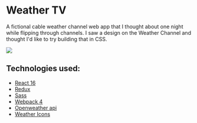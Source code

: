 # Weather TV 
A fictional cable weather channel web app that I thought about one night while flipping through channels. I saw a design on the Weather Channel and thought I'd like to try building that in CSS.

![](./docs/weather-mock.png)

## Technologies used:
* [React 16](https://reactjs.org/docs/getting-started.html)
* [Redux](https://redux.js.org/)
* [Sass](https://sass-lang.com/)
* [Webpack 4](https://webpack.js.org/concepts/)
* [Openweather api](https://openweathermap.org/forecast5)
* [Weather Icons](https://erikflowers.github.io/weather-icons/)